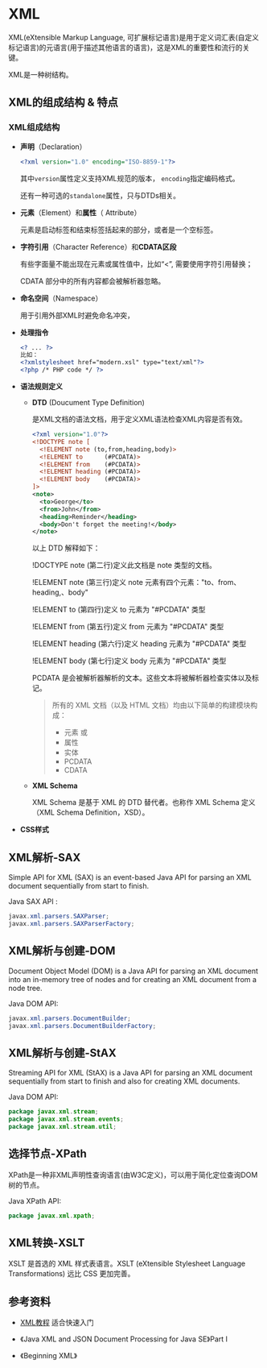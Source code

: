 # XML

XML(eXtensible Markup Language, 可扩展标记语言)是用于定义词汇表(自定义标记语言)的元语言(用于描述其他语言的语言)，这是XML的重要性和流行的关键。

XML是一种树结构。

## XML的组成结构 & 特点

### XML组成结构

+ **声明**（Declaration）

  ```xml
  <?xml version="1.0" encoding="ISO-8859-1"?>
  ```

  其中`version`属性定义支持XML规范的版本， `encoding`指定编码格式。

  还有一种可选的`standalone`属性，只与DTDs相关。

+ **元素**（Element）和**属性**（ Attribute）

  元素是启动标签和结束标签括起来的部分，或者是一个空标签。

+ **字符引用**（Character Reference）和**CDATA区段**

  有些字面量不能出现在元素或属性值中，比如“<”, 需要使用字符引用替换；

  CDATA 部分中的所有内容都会被解析器忽略。

+ **命名空间**（Namespace）

  用于引用外部XML时避免命名冲突，

+ **处理指令**

  ```xml
  <? ... ?>
  比如：
  <?xmlstylesheet href="modern.xsl" type="text/xml"?> 
  <?php /* PHP code */ ?>
  ```

+ **语法规则定义**

  + **DTD** (Doucument Type Definition)

    是XML文档的语法文档，用于定义XML语法检查XML内容是否有效。

    ```xml
    <?xml version="1.0"?>
    <!DOCTYPE note [
      <!ELEMENT note (to,from,heading,body)>
      <!ELEMENT to      (#PCDATA)>
      <!ELEMENT from    (#PCDATA)>
      <!ELEMENT heading (#PCDATA)>
      <!ELEMENT body    (#PCDATA)>
    ]>
    <note>
      <to>George</to>
      <from>John</from>
      <heading>Reminder</heading>
      <body>Don't forget the meeting!</body>
    </note>
    ```

    以上 DTD 解释如下：

    !DOCTYPE note (第二行)定义此文档是 note 类型的文档。

    !ELEMENT note (第三行)定义 note 元素有四个元素："to、from、heading,、body"

    !ELEMENT to (第四行)定义 to 元素为 "#PCDATA" 类型

    !ELEMENT from (第五行)定义 from 元素为 "#PCDATA" 类型

    !ELEMENT heading (第六行)定义 heading 元素为 "#PCDATA" 类型

    !ELEMENT body (第七行)定义 body 元素为 "#PCDATA" 类型

    PCDATA 是会被解析器解析的文本。这些文本将被解析器检查实体以及标记。

    > 所有的 XML 文档（以及 HTML 文档）均由以下简单的构建模块构成：
    >
    > + 元素 <!ELEMENT 元素名称 类别> 或 <!ELEMENT 元素名称 (元素内容)>
    > + 属性 <!ATTLIST 元素名称 属性名称 属性类型 默认值>
    > + 实体 <!ENTITY 实体名称 "实体的值">
    > + PCDATA
    > + CDATA

  + **XML Schema**

    XML Schema 是基于 XML 的 DTD 替代者。也称作 XML Schema 定义（XML Schema Definition，XSD）。

+ **CSS样式**

## XML解析-SAX

Simple API for XML (SAX) is an event-based Java API for parsing an XML document sequentially from start to finish. 

Java SAX API : 

```java
javax.xml.parsers.SAXParser;
javax.xml.parsers.SAXParserFactory;
```



## XML解析与创建-DOM

Document Object Model (DOM) is a Java API for parsing an XML document into an in-memory tree of nodes and for creating an XML document from a node tree.

Java DOM API:

```java
javax.xml.parsers.DocumentBuilder;
javax.xml.parsers.DocumentBuilderFactory;
```



## XML解析与创建-StAX

Streaming API for XML (StAX) is a Java API for parsing an XML document sequentially from start to finish and also for creating XML documents. 

Java DOM API:

```java
package javax.xml.stream;
package javax.xml.stream.events;
package javax.xml.stream.util;
```



## 选择节点-XPath

XPath是一种非XML声明性查询语言(由W3C定义)，可以用于简化定位查询DOM树的节点。

Java XPath API:

```java
package javax.xml.xpath;
```



## XML转换-XSLT

XSLT 是首选的 XML 样式表语言。XSLT (eXtensible Stylesheet Language Transformations) 远比 CSS 更加完善。



## 参考资料

+ [XML教程](https://www.w3school.com.cn/xml/index.asp) 适合快速入门

+ 《Java XML and JSON Document Processing for Java SE》Part I
+ 《Beginning XML》